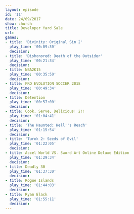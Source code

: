 ```yaml
---
layout: episode
id: '11'
date: 24/09/2017
show: church
title: Developer Yard Sale
url: 
games:
- title: 'Divinity: Original Sin 2'
  play_time: '00:09:30'
  decision: 
- title: 'Dishonored: Death of the Outsider'
  play_time: '00:21:34'
  decision: 
- title: NBA2K15
  play_time: '00:35:50'
  decision: 
- title: PRO EVOLUTION SOCCER 2018
  play_time: '00:49:34'
  decision: 
- title: Detention
  play_time: '00:57:00'
  decision: 
- title: Cook, Serve, Delicious! 2!!
  play_time: '01:04:41'
  decision: 
- title: 'The Haunted: Hell''s Reach'
  play_time: '01:15:54'
  decision: 
- title: 'Turok 2: Seeds of Evil'
  play_time: '01:22:05'
  decision: 
- title: Accel World VS. Sword Art Online Deluxe Edition
  play_time: '01:29:34'
  decision: 
- title: Deadly 30
  play_time: '01:37:30'
  decision: 
- title: Rogue Islands
  play_time: '01:44:03'
  decision: 
- title: Ryan Black
  play_time: '01:55:11'
  decision: 
---
```

